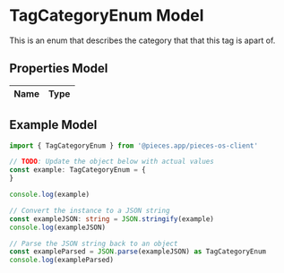 
# TagCategoryEnum Model

This is an enum that describes the category that that this tag is apart of.

## Properties Model

Name | Type
------------ | -------------

## Example Model

```typescript
import { TagCategoryEnum } from '@pieces.app/pieces-os-client'

// TODO: Update the object below with actual values
const example: TagCategoryEnum = {
}

console.log(example)

// Convert the instance to a JSON string
const exampleJSON: string = JSON.stringify(example)
console.log(exampleJSON)

// Parse the JSON string back to an object
const exampleParsed = JSON.parse(exampleJSON) as TagCategoryEnum
console.log(exampleParsed)
```


